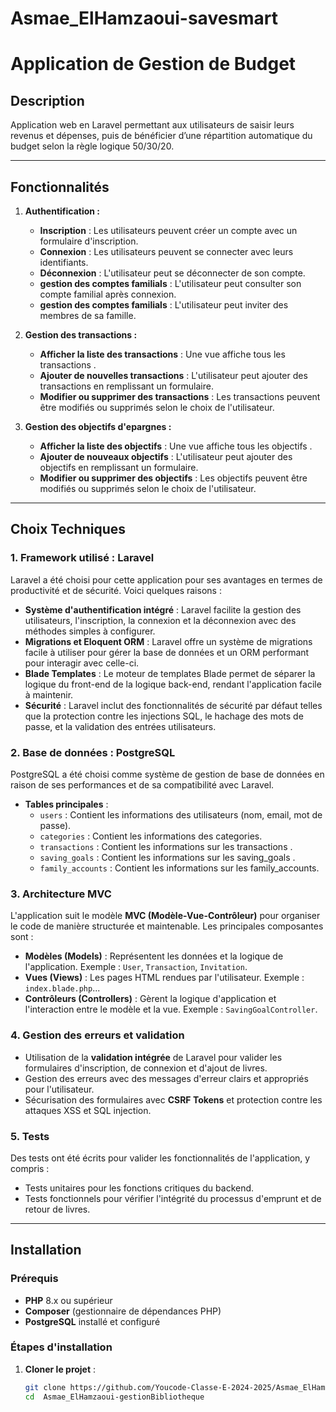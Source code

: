 # Asmae_ElHamzaoui-savesmart
# Application de Gestion de Budget

## Description

Application web en Laravel permettant aux utilisateurs de saisir leurs revenus et dépenses, puis de bénéficier d’une répartition automatique du budget selon la règle logique 50/30/20.

---

## Fonctionnalités

1. **Authentification :**
   - **Inscription** : Les utilisateurs peuvent créer un compte avec un formulaire d'inscription.
   - **Connexion** : Les utilisateurs peuvent se connecter avec leurs identifiants.
   - **Déconnexion** : L'utilisateur peut se déconnecter de son compte.
   - **gestion des comptes familials** : L'utilisateur peut consulter son compte familial après connexion.
   - **gestion des comptes familials** : L'utilisateur peut inviter des membres de sa famille.

2. **Gestion des transactions :**
   - **Afficher la liste des transactions** : Une vue affiche tous les transactions .
   - **Ajouter de nouvelles transactions** : L'utilisateur peut ajouter des transactions en remplissant un formulaire.
   - **Modifier ou supprimer des transactions** : Les transactions peuvent être modifiés ou supprimés selon le choix de l'utilisateur.

3. **Gestion des objectifs d'epargnes :**
    - **Afficher la liste des objectifs** : Une vue affiche tous les objectifs .
   - **Ajouter de nouveaux objectifs** : L'utilisateur peut ajouter des objectifs en remplissant un formulaire.
   - **Modifier ou supprimer des objectifs** : Les objectifs peuvent être modifiés ou supprimés selon le choix de l'utilisateur.

---

## Choix Techniques

### 1. **Framework utilisé : Laravel**
Laravel a été choisi pour cette application pour ses avantages en termes de productivité et de sécurité. Voici quelques raisons :
   - **Système d'authentification intégré** : Laravel facilite la gestion des utilisateurs, l'inscription, la connexion et la déconnexion avec des méthodes simples à configurer.
   - **Migrations et Eloquent ORM** : Laravel offre un système de migrations facile à utiliser pour gérer la base de données et un ORM performant pour interagir avec celle-ci.
   - **Blade Templates** : Le moteur de templates Blade permet de séparer la logique du front-end de la logique back-end, rendant l'application facile à maintenir.
   - **Sécurité** : Laravel inclut des fonctionnalités de sécurité par défaut telles que la protection contre les injections SQL, le hachage des mots de passe, et la validation des entrées utilisateurs.

### 2. **Base de données : PostgreSQL**
PostgreSQL a été choisi comme système de gestion de base de données en raison de ses performances et de sa compatibilité avec Laravel.

   - **Tables principales** :
     - `users` : Contient les informations des utilisateurs (nom, email, mot de passe).
     - `categories` : Contient les informations des categories.
     - `transactions` : Contient les informations sur les transactions .
     - `saving_goals` : Contient les informations sur les saving_goals .
     - `family_accounts` : Contient les informations sur les family_accounts.

### 3. **Architecture MVC**
L'application suit le modèle **MVC (Modèle-Vue-Contrôleur)** pour organiser le code de manière structurée et maintenable. Les principales composantes sont :
   - **Modèles (Models)** : Représentent les données et la logique de l'application. Exemple : `User`, `Transaction`, `Invitation`.
   - **Vues (Views)** : Les pages HTML rendues par l'utilisateur. Exemple : `index.blade.php`...
   - **Contrôleurs (Controllers)** : Gèrent la logique d'application et l'interaction entre le modèle et la vue. Exemple : `SavingGoalController`.

### 4. **Gestion des erreurs et validation**
   - Utilisation de la **validation intégrée** de Laravel pour valider les formulaires d'inscription, de connexion et d'ajout de livres.
   - Gestion des erreurs avec des messages d'erreur clairs et appropriés pour l'utilisateur.
   - Sécurisation des formulaires avec **CSRF Tokens** et protection contre les attaques XSS et SQL injection.

### 5. **Tests**
Des tests ont été écrits pour valider les fonctionnalités de l'application, y compris :
   - Tests unitaires pour les fonctions critiques du backend.
   - Tests fonctionnels pour vérifier l'intégrité du processus d'emprunt et de retour de livres.

---

## Installation

### Prérequis

- **PHP** 8.x ou supérieur
- **Composer** (gestionnaire de dépendances PHP)
- **PostgreSQL** installé et configuré

### Étapes d'installation

1. **Cloner le projet** :

   ```bash
   git clone https://github.com/Youcode-Classe-E-2024-2025/Asmae_ElHamzaoui-gestionBibliotheque
   cd  Asmae_ElHamzaoui-gestionBibliotheque


